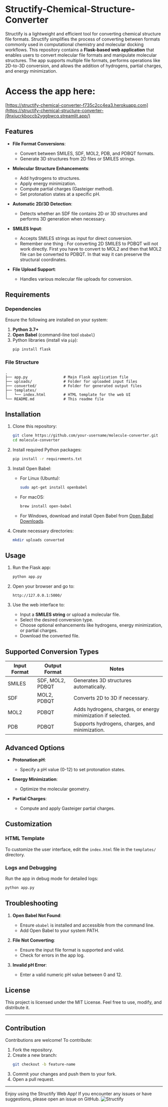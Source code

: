 # Structify-Chemical-Structure-Converter
Structify is a lightweight and efficient tool for converting chemical structure file formats. Structify simplifies the process of converting between formats commonly used in computational chemistry and molecular docking workflows. This repository contains a **Flask-based web application** that enables users to convert molecular file formats and manipulate molecular structures. The app supports multiple file formats, performs operations like 2D-to-3D conversion, and allows the addition of hydrogens, partial charges, and energy minimization.

# Access the app here:
[https://structify-chemical-converter-f735c2cc4ea3.herokuapp.com](https://structify-chemical-structure-converter-j9nxiucrkboccb2yggbwcq.streamlit.app/)


## Features

- **File Format Conversions**:
  - Convert between SMILES, SDF, MOL2, PDB, and PDBQT formats.
  - Generate 3D structures from 2D files or SMILES strings.

- **Molecular Structure Enhancements**:
  - Add hydrogens to structures.
  - Apply energy minimization.
  - Compute partial charges (Gasteiger method).
  - Set protonation states at a specific pH.

- **Automatic 2D/3D Detection**:
  - Detects whether an SDF file contains 2D or 3D structures and performs 3D generation when necessary.

- **SMILES Input**:
  - Accepts SMILES strings as input for direct conversion.
  - Remember one thing : For converting 2D SMILES to PDBQT will not work directly. First you have to convert to MOL2 and then that MOL2 file can be converted to PDBQT. In that way it can preserve the structural coordinates.
- **File Upload Support**:
  - Handles various molecular file uploads for conversion.

## Requirements

### Dependencies

Ensure the following are installed on your system:

1. **Python 3.7+**
2. **Open Babel** (command-line tool `obabel`)
3. Python libraries (install via `pip`):
   ```bash
   pip install flask
   ```

### File Structure

```
.
├── app.py                # Main Flask application file
├── uploads/              # Folder for uploaded input files
├── converted/            # Folder for generated output files
├── templates/
│   └── index.html        # HTML template for the web UI
└── README.md             # This readme file
```

## Installation

1. Clone this repository:
   ```bash
   git clone https://github.com/your-username/molecule-converter.git
   cd molecule-converter
   ```

2. Install required Python packages:
   ```bash
   pip install -r requirements.txt
   ```

3. Install Open Babel:
   - For Linux (Ubuntu):
     ```bash
     sudo apt-get install openbabel
     ```
   - For macOS:
     ```bash
     brew install open-babel
     ```
   - For Windows, download and install Open Babel from [Open Babel Downloads](http://openbabel.org/wiki/Category:Installation).

4. Create necessary directories:
   ```bash
   mkdir uploads converted
   ```

## Usage

1. Run the Flask app:
   ```bash
   python app.py
   ```

2. Open your browser and go to:
   ```
   http://127.0.0.1:5000/
   ```

3. Use the web interface to:
   - Input a **SMILES string** or upload a molecular file.
   - Select the desired conversion type.
   - Choose optional enhancements like hydrogens, energy minimization, or partial charges.
   - Download the converted file.

## Supported Conversion Types

| Input Format | Output Format | Notes                                                                 |
|--------------|---------------|----------------------------------------------------------------------|
| SMILES       | SDF, MOL2, PDBQT | Generates 3D structures automatically.                              |
| SDF          | MOL2, PDBQT   | Converts 2D to 3D if necessary.                                      |
| MOL2         | PDBQT         | Adds hydrogens, charges, or energy minimization if selected.         |
| PDB          | PDBQT         | Supports hydrogens, charges, and minimization.                      |

## Advanced Options

- **Protonation pH**:
  - Specify a pH value (0-12) to set protonation states.
  
- **Energy Minimization**:
  - Optimize the molecular geometry.

- **Partial Charges**:
  - Compute and apply Gasteiger partial charges.

## Customization

### HTML Template

To customize the user interface, edit the `index.html` file in the `templates/` directory.

### Logs and Debugging

Run the app in debug mode for detailed logs:
```bash
python app.py
```

## Troubleshooting

1. **Open Babel Not Found**:
   - Ensure `obabel` is installed and accessible from the command line.
   - Add Open Babel to your system PATH.

2. **File Not Converting**:
   - Ensure the input file format is supported and valid.
   - Check for errors in the app log.

3. **Invalid pH Error**:
   - Enter a valid numeric pH value between 0 and 12.

## License

This project is licensed under the MIT License. Feel free to use, modify, and distribute it.

---

## Contribution

Contributions are welcome! To contribute:

1. Fork the repository.
2. Create a new branch:
   ```bash
   git checkout -b feature-name
   ```
3. Commit your changes and push them to your fork.
4. Open a pull request.

---

Enjoy using the Structify Web App! If you encounter any issues or have suggestions, please open an issue on GitHub.
![Structify](images/2.png)

